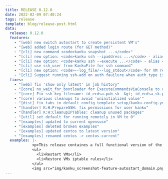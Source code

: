 ```yaml
---
title: RELEASE 0.12.0
date: 2022-02-09 07:40:24
tags: release
template: blog/release-post.html
data:
  release: 0.12.0
  features:
    - "[web] new switch autostart to create persistent VM's"
    - "[web] added login route (for GET method)"
    - "[cli] new command <code>kanku snapshot ...</code>"
    - "[cli] new option: <code>kanku ssh --ipaddress ...</code> - alias <code>-i</code>"
    - "[cli] new option: <code>kanku ssh --execute ...</code> - alias <code>-e</code>"
    - "[cli] use ssh_user from KankuFile for ssh command"
    - "[cli] new option: <code>--log_file/--log_stdout</code> for VM related commands"
    - "[cli] Suggest running ssh-add on auth fauilure when auth_type is 'agent'"
  fixes:
    - "[web] fix 'show only latest' in job history"
    - "[core] no_wait_for_bootloader for ExecuteCommandsViaConsole to avoid waiting for bootloader"
    - "[core] Fix ssh key filename: id_ecdsa.pub_sk -&gt; id_ecdsa_sk.pub"
    - "[core] various cleanups to avoid 'uninitialized value'"
    - "[dist] fix tabs in default config template setup/kanku-config.yml.tt2"
    - "[handler] K:H:PrepareSSH: fix permissions for user kanku"
    - "[handler] K:H:CleanupIPTables: cleanup unused packages"
    - "[util] set default for running_remotely in VM to 0"
    - "[examples] updated to current opensuse"
    - "[examples] deleted broken examples"
    - "[examples] updated centos to latest version"
    - "[examples] renamed centos -> centos-current"
  examples: |-
            <p>This release containes a full functional version of the "Kanku VM Autostart" feature for kanku clusters.</p>
            <ul>
              <li>Restart VMs</li>
              <li>Restore VMs iptable rules</li>
            </ul>
            <img src="img/kanku_screenshot-feature-autostart_domain.png">
---
```

